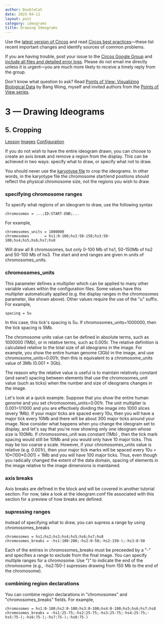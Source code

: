 ```yaml
---
author: DoubleCat
date: 2025-04-11
layout: post
category: ideograms
title: Drawing Ideograms
---
```


Use the [latest version of Circos](/software/download/circos/) and read
[Circos best
practices](/documentation/tutorials/reference/best_practices/)—these list
recent important changes and identify sources of common problems.

If you are having trouble, post your issue to the [Circos Google
Group](https://groups.google.com/group/circos-data-visualization) and [include
all files and detailed error logs](/support/support/). Please do not email me
directly unless it is urgent—you are much more likely to receive a timely
reply from the group.

Don't know what question to ask? Read [Points of View: Visualizing Biological
Data](https://www.nature.com/nmeth/journal/v9/n12/full/nmeth.2258.html) by
Bang Wong, myself and invited authors from the [Points of View
series](https://mk.bcgsc.ca/pointsofview).

# 3 — Drawing Ideograms

## 5\. Cropping

[Lesson](/documentation/tutorials/ideograms/cropping/lesson)
[Images](/documentation/tutorials/ideograms/cropping/images)
[Configuration](/documentation/tutorials/ideograms/cropping/configuration)

If you do not wish to have the entire ideogram drawn, you can choose to create
an axis break and remove a region from the display. This can be achieved in
two ways: specify what to draw, or specify what not to draw.

You should never use the [karyotype
file](https://mk.bcgsc.ca/circos/tutorials/lessons/ideograms/karyotypes) to
crop the ideograms. In other words, in the karyotype file the chromosome
start/end positions should reflect the physical chromosome size, not the
regions you wish to draw.

### specifying chromosome ranges

To specify what regions of an ideogram to draw, use the following syntax

    
    
    chromosomes = ...;ID:START-END;...
    

For example,

    
    
    chromosomes_units = 1000000
    chromosomes       = hs1:0-100;hs2:50-150;hs3:50-100;hs4;hs5;hs6;hs7;hs8
    

Will draw all 8 chromosomes, but only 0-100 Mb of hs1, 50-150Mb of hs2 and
50-100 Mb of hs3. The start and end ranges are given in units of
chromosomes_units.

### chromosomes_units

This parameter defines a multiplier which can be applied to many other
variable values within the configuration files. Some values have this
multiplier automatically applied (e.g. the display ranges in the chromosomes
parameter, like shown above). Other values require the use of the "u" suffix.
For example,

    
    
    spacing = 5u
    
    

In this case, this tick's spacing is 5u. If chromosomes_units=1000000, then
the tick spacing is 5Mb.

The chromosome units value can be defined in absolute terms, such as 1000000
(1Mb), or in relative terms, such as 0.005r. The relative definition is
calculated relative to the total size of all ideograms in the image. For
example, you show the entire human genome (3Gb) in the image, and use
chromosome_units=0.001r, then this is equivalent to a chromosome_units value
of 3Mb (0.001 * 3Gb).

The reason why the relative value is useful is to maintain relatively constant
(and sane!) spacing between elements that use the chromosomes_unit value (such
as ticks) when the number and size of ideograms changes in the image.

Let's look at a quick example. Suppose that you show the entire human genome
and you set chromosomes_units=0.001r. The unit multiplier is 0.001=1/1000 and
you are effectively dividing the image into 1000 slices (every 1Mb). If your
major ticks are spaced every 10u, then you will have a major tick every 10Mb
and there will be about 300 major ticks around your image. Now consider what
happens when you change the ideogram set to display, and let's say that you're
now showing only one ideogram whose size is 100Mb. If chromosomes_unit was
constant (1Mb) , then the tick mark spacing would still be 10Mb and you would
only have 10 major ticks. This may be too coarse a scale. However, if your
chromosomes_units value is relative (e.g. 0.001r), then your major tick marks
will be spaced every 10u = 10*(100*0.001) = 1Mb and you will have 100 major
ticks. Thus, even though you radically changed the extent of the data domain,
spacing of elements in the image relative to the image dimensions is
maintained.

### axis breaks

Axis breaks are defined in the <ideogram> block and will be covered in another
tutorial section. For now, take a look at the ideogram.conf file associated
with this section for a preview of how breaks are defined.

### supressing ranges

Instead of specifying what to draw, you can supress a range by using
chromosomes_breaks

    
    
    chromosomes = hs1;hs2;hs3;hs4;hs5;hs6;hs7;hs8
    chromosomes_breaks = -hs1:100-200;-hs2:0-50;-hs2:150-);-hs3:0-50
    

Each of the entries in chromosomes_breaks must be preceeded by a "-" and
specifies a range to exclude from the final image. You can specify multiple
ranges for a chromosome. Use ")" to indicate the end of the chromosome (e.g.,
-hs2:150-) supresses drawing from 150 Mb to the end of the chromosome).

### combining region declarations

You can combine region declarations in "chromosomes" and "chromosomes_breaks"
fields. For example,

    
    
    chromosomes = hs1:0-100;hs2:0-100;hs3:0-100;hs4:0-100;hs5;hs6;hs7;hs8
    chromosomes_breaks = -hs1:25-75;-hs2:25-75;-hs3:25-75;-hs4:25-75;-hs5:75-);-hs6:75-);-hs7:75-);-hs8:75-)
    

